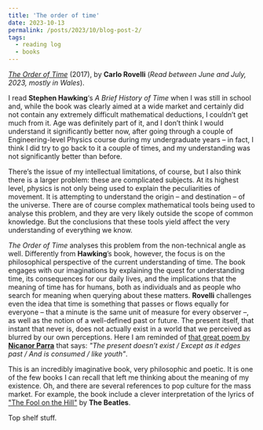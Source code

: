 ```yaml
---
title: 'The order of time'
date: 2023-10-13
permalink: /posts/2023/10/blog-post-2/
tags:
  - reading log
  - books
---
```


[*The Order of Time*](https://www.amazon.co.uk/Order-Time-Carlo-Rovelli/dp/0241292522) (2017), by **Carlo Rovelli** (*Read between June and July, 2023, mostly in Wales*).

I read **Stephen Hawking**‘s _A Brief History of Time_ when I was still in school and, while the book was clearly aimed at a wide market and certainly did not contain any extremely difficult mathematical deductions, I couldn’t get much from it. Age was definitely part of it, and I don’t think I would understand it significantly better now, after going through a couple of Engineering-level Physics course during my undergraduate years – in fact, I think I did try to go back to it a couple of times, and my understanding was not significantly better than before.

There’s the issue of my intellectual limitations, of course, but I also think there is a larger problem: these are complicated subjects. At its highest level, physics is not only being used to explain the peculiarities of movement. It is attempting to understand the origin – and destination –  of the universe. There are of course complex mathematical tools being used to analyse this problem, and they are very likely outside the scope of common knowledge. But the conclusions that these tools yield affect the very understanding of everything we know.

_The Order of Time_ analyses this problem from the non-technical angle as well. Differently from **Hawking**’s book, however, the focus is on the philosophical perspective of the current understanding of time. The book engages with our imaginations by explaining the quest for understanding time, its consequences for our daily lives, and the implications that the meaning of time has for humans, both as individuals and as people who search for meaning when querying about these matters. **Rovelli** challenges even the idea that time is something that passes or flows equally for everyone – that a minute is the same unit of measure for every observer –, as well as the notion of a well-defined past or future. The present itself, that instant that never is, does not actually exist in a world that we perceived as blurred by our own perceptions. Here I am reminded of [that great poem by **Nicanor Parra**](https://www.romanianstudies.org/2012/04/09/poetry-in-translation-civ-nicanor-parra-chile-ultimoa-brancis-the-last-toast-ultima-inchinare/) that says: _"The present doesn’t exist / Except as it edges past / And is consumed / like youth"_.

This is an incredibly imaginative book, very philosophic and poetic. It is one of the few books I can recall that left me thinking about the meaning of my existence. Oh, and there are several references to pop culture for the mass market. For example, the book include a clever interpretation of the lyrics of ["The Fool on the Hill"](https://www.youtube.com/watch?v=DGEX_7IqaC4&ab_channel=TheBeatles) by **The Beatles**. 

Top shelf stuff.